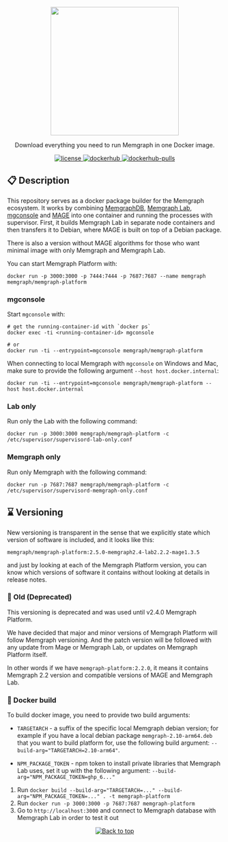 <p align="center">
  <img src="https://uploads-ssl.webflow.com/5e7ceb09657a69bdab054b3a/5e7ceb09657a6937ab054bba_Black_Original%20_Logo.png" width="300"/>
</p>
<p align="center">Download everything you need to run Memgraph in one Docker image.</p>

<p align="center">
  <a href="https://github.com/memgraph/memgraph-platform/blob/main/LICENSE">
    <img src="https://img.shields.io/github/license/memgraph/memgraph-platform?style=plastic" alt="license" title="license"/>
  <a href="https://hub.docker.com/r/memgraph/memgraph-platform">
    <img src="https://img.shields.io/docker/v/memgraph/memgraph-platform" alt="dockerhub" title="dockerhub"/>
  </a>
    <a href="https://hub.docker.com/r/memgraph/memgraph-platform">
    <img src="https://img.shields.io/docker/pulls/memgraph/memgraph-platform" alt="dockerhub-pulls" title="dockerhub-pulls"/>
  </a>
</p>

## :clipboard: Description

This repository serves as a docker package builder for the Memgraph ecosystem.
It works by combining
[MemgraphDB](https://github.com/memgraph/memgraph-platform), [Memgraph
Lab](https://github.com/memgraph/lab),
[mgconsole](https://github.com/memgraph/mgconsole) and
[MAGE](https://github.com/memgraph/mage) into one container and running the
processes with supervisor. First, it builds Memgraph Lab in separate node
containers and then transfers it to Debian, where MAGE is built on top of a
Debian package.

There is also a version without MAGE algorithms for those who want minimal image
with only Memgraph and Memgraph Lab.

You can start Memgraph Platform with:

```
docker run -p 3000:3000 -p 7444:7444 -p 7687:7687 --name memgraph memgraph/memgraph-platform
```

### mgconsole

Start `mgconsole` with:

```
# get the running-container-id with `docker ps`
docker exec -ti <running-container-id> mgconsole

# or
docker run -ti --entrypoint=mgconsole memgraph/memgraph-platform
```

When connecting to local Memgraph with `mgconsole` on Windows and Mac, make
sure to provide the following argument `--host host.docker.internal`:

```
docker run -ti --entrypoint=mgconsole memgraph/memgraph-platform --host host.docker.internal
```

### Lab only

Run only the Lab with the following command:

```
docker run -p 3000:3000 memgraph/memgraph-platform -c /etc/supervisor/supervisord-lab-only.conf
```

### Memgraph only

Run only Memgraph with the following command:

```
docker run -p 7687:7687 memgraph/memgraph-platform -c /etc/supervisor/supervisord-memgraph-only.conf
```

## :hourglass: Versioning

New versioning is transparent in the sense that we explicitly state which
version of software is included, and it looks like this:

`memgraph/memgraph-platform:2.5.0-memgraph2.4-lab2.2.2-mage1.3.5`

and just by looking at each of the Memgraph Platform version, you can know which
versions of software it contains without looking at details in release notes.

### :no_entry_sign: Old (Deprecated)

This versioning is deprecated and was used until v2.4.0 Memgraph Platform.

We have decided that major and minor versions of Memgraph Platform will follow
Memgraph versioning. And the patch version will be followed with any
update from Mage or Memgraph Lab, or updates on Memgraph Platform itself.

In other words if we have `memgraph-platform:2.2.0`, it means it contains Memgraph
2.2 version and compatible versions of MAGE and Memgraph Lab.

### :whale: Docker build

To build docker image, you need to provide two build arguments:

* `TARGETARCH` - a suffix of the specific local Memgraph debian version; for example if
  you have a local debian package `memgraph-2.10-arm64.deb` that you want to build platform for, use
  the following build argument: `--build-arg="TARGETARCH=2.10-arm64"`.

* `NPM_PACKAGE_TOKEN` - npm token to install private libraries that Memgraph Lab uses, set
  it up with the following argument: `--build-arg="NPM_PACKAGE_TOKEN=ghp_6..."`

1. Run `docker build --build-arg="TARGETARCH=..." --build-arg="NPM_PACKAGE_TOKEN=..." . -t memgraph-platform`
2. Run `docker run -p 3000:3000 -p 7687:7687 memgraph-platform`
3. Go to `http://localhost:3000` and connect to Memgraph database with Memgraph
  Lab in order to test it out

<p align="center">
  <a href="#">
    <img src="https://img.shields.io/badge/⬆️back_to_top_⬆️-white" alt="Back to top" title="Back to top"/>
  </a>
</p>
